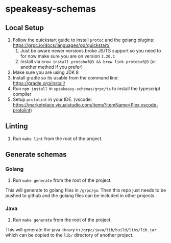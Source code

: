 # speakeasy-schemas

## Local Setup

1. Follow the quickstart guide to install `protoc` and the golang plugins: https://grpc.io/docs/languages/go/quickstart/
   1. Just be aware newer versions broke JS/TS support so you need to for now make sure you are on version `3.20.1`
   2. Install via `brew install protobuf@3 && brew link protobuf@3` (or another method if you prefer)
2. Make sure you are using JDK 8
3. Install gradle so its usable from the command line: https://gradle.org/install/
4. Run `npm install` in `speakeasy-schemas/grpc/ts` to install the typescript compiler
5. Setup `protolint` in your IDE. (vscode: https://marketplace.visualstudio.com/items?itemName=Plex.vscode-protolint)

## Linting

1. Run `make lint` from the root of the project.

## Generate schemas

### Golang

1. Run `make generate` from the root of the project.
   
This will generate to golang files in `/grpc/go`. Then this repo just needs to be pushed to github and the golang files can be included in other projects.

### Java

1. Run `make generate` from the root of the project.

This will generate the java library in `/grpc/java/lib/build/libs/lib.jar` which can be copied to the `lib/` directory of another project.